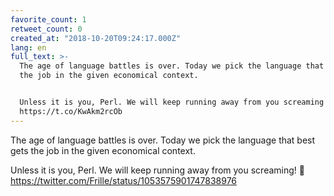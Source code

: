 ```yaml
---
favorite_count: 1
retweet_count: 0
created_at: "2018-10-20T09:24:17.000Z"
lang: en
full_text: >-
  The age of language battles is over. Today we pick the language that best gets
  the job in the given economical context. 


  Unless it is you, Perl. We will keep running away from you screaming! 🤪
  https://t.co/KwAkm2rcOb
---
```


The age of language battles is over. Today we pick the language that best gets
the job in the given economical context.

Unless it is you, Perl. We will keep running away from you screaming! 🤪
<https://twitter.com/Frille/status/1053575901747838976>
